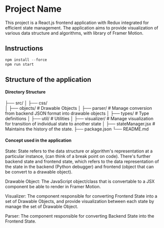 # Project Name
This project is a React.js frontend application with Redux integrated for efficient state management. The application aims to provide visualization of various data structure and algorithms, with library of Framer Motion. 

## Instructions
```javascript
npm install --force
npm run start
```
## Structure of the  application
#### Directory Structure
├── src/
│   ├── css/                
│   ├── objects/            # Drawable Objects
│   ├── parser/             # Manage conversion from backend JSON format into drawable objects
│   ├── types/              # Type definitions
│   ├── util/               # Utilities
│   ├── visualizer/         # Manage visualization for transition of individual state to another state
│   ├── stateManager.jsx    # Maintains the history of the state. 
├── package.json
└── README.md

#### Concept used in the application
State: State refers to the data structure or algorithm's representation at a particular instance, (can think of a break point on code). There's further backend state and frontend state, which refers to the data representation of the state in the backend (Python debugger) and frontend (object that can be convert to a drawable object). 

Drawable Object: The JavaScript object/class that is convertable to a JSX component be able to render in Framer Motion. 

Visualizer: The component responsible for converting Frontend State into a set of Drawable Objects, and provide visualization between each state by manage the set of Drawable Object.

Parser: The component responsible for converting Backend State into the Frontend State. 


